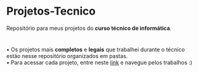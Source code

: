 # Projetos-Tecnico
 Repositório para meus projetos do **curso técnico de informática**.
 #
• Os projetos mais **completos** e **legais** que trabalhei durante o técnico estão nesse repositório organizados em pastas. <br>
• Para acessar cada projeto, entre neste <a href="https://geovannavitoria.github.io/Projetos-Tecnico/">link</a>  e navegue pelos trabalhos :)
